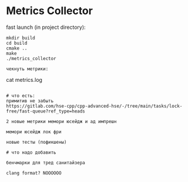 # Metrics Collector

fast launch (in project directory):

```
mkdir build
cd build
cmake ..
make
./metrics_collector

чекнуть метрики:
```
cat metrics.log


```

# что есть:
примитив не забыть
https://gitlab.com/hse-cpp/cpp-advanced-hse/-/tree/main/tasks/lock-free/fast-queue?ref_type=heads

2 новые метрики мемори юсейдж и ад импрешн

мемори юсейдж лок фри 

новые тесты (пофикшены)

# что надо добавить

бенчмарки для тред санитайзера

clang format? NOOOOOO
